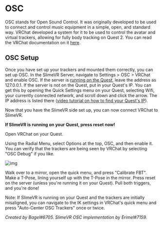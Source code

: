 # OSC

OSC stands for Open Sound Control. It was originally developed to be used to
connect and control music equipment in a simple, open, and standard way. VRChat
developed a system for it to be used to control the avatar and virtual trackers,
allowing for fully body tracking on Quest 2. You can read the VRChat
documentation on it [here](https://docs.vrchat.com/docs/osc-overview).

## OSC Setup

Once you have set up your trackers and mounted them correctly, you can set up OSC.
In the SlimeVR Server, navigate to Settings > OSC > VRChat and enable OSC. If the
server is [running on the Quest](../tools/termux-installation.md), leave the
address as 127.0.0.1. If the server is not on the Quest, put in your Quest's IP.
You can get this by opening the Quick Settings menu on your Quest, selecting Wifi,
your currently connected network, and scroll down and click the arrow. The IP
address is listed there ([video tutorial on how to find your Quest's IP](https://www.youtube.com/watch?v=gL1vgWubcJw)).

Now that you have the SlimeVR side set up, you can now connect VRChat to SlimeVR.

**If SlimeVR is running on your Quest, press reset now!**

Open VRChat on your Quest.

Using the Radial Menu, select Options at the top, OSC, and then enable it.
You can verify that the trackers are being seen by VRChat by selecting "OSC Debug"
if you like.

![img](https://user-images.githubusercontent.com/737888/154179201-ec413948-7013-494a-81fb-4b5e1129cf5f.jpg)

Walk over to a mirror, open the quick menu, and press "Calibrate FBT".
Make a T-Pose, lining yourself up with the T-Pose in the mirror.
Press reset on the server (unless you're running it on your Quest).
Pull both triggers, and you're done!

Note: If SlimeVR is running on your Quest and the trackers are initially
misaligned, you can navigate to the IK settings in VRChat's quick menu and press
"Auto-Center OSC Trackers" once or twice.

_Created by Bagel#6705. SlimeVR OSC implementation by Erimel#7159._
